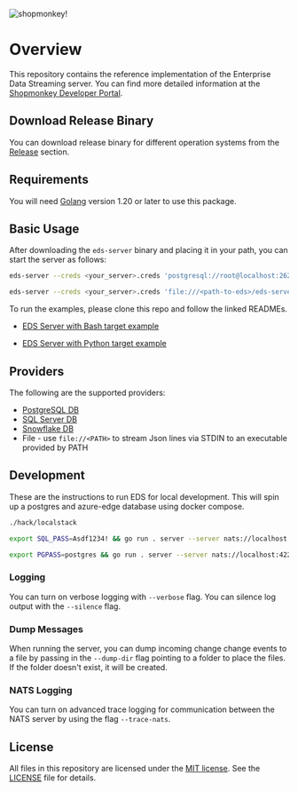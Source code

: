 <!-- markdownlint-disable-file MD024 MD025 MD041 -->

![shopmonkey!](https://www.shopmonkey.io/static/sm-light-logo-2c92d57bf5d188bb44c1b29353579e1f.svg)

# Overview

This repository contains the reference implementation of the Enterprise Data Streaming server. You can find more detailed information at the [Shopmonkey Developer Portal](https://shopmonkey.dev/eds).

## Download Release Binary

You can download release binary for different operation systems from the [Release](https://github.com/shopmonkeyus/eds-server/releases) section.

## Requirements

You will need [Golang](https://go.dev/dl/) version 1.20 or later to use this package.

## Basic Usage

After downloading the `eds-server` binary and placing it in your path, you can start the server as follows:

```bash
eds-server --creds <your_server>.creds 'postgresql://root@localhost:26257/test?sslmode=disable'
```

```bash
eds-server --creds <your_server>.creds 'file:///<path-to-eds>/eds-server/echo.sh' --verbose
```

To run the examples, please clone this repo and follow the linked READMEs.

- [EDS Server with Bash target example](./examples/bash/README.md)

- [EDS Server with Python target example](./examples/python/README.md)

## Providers

The following are the supported providers:

- [PostgreSQL DB](https://www.postgresql.org/)
- [SQL Server DB](https://www.microsoft.com/en-us/sql-server)
- [Snowflake DB](https://www.snowflake.com/)
- File - use `file://<PATH>` to stream Json lines via STDIN to an executable provided by PATH

## Development

These are the instructions to run EDS for local development. This will spin up a postgres and azure-edge database using docker compose.

```bash
./hack/localstack

export SQL_PASS=Asdf1234! && go run . server --server nats://localhost:4222 --company-id 6287a4154d1a72cc5ce091bb "sqlserver://sa:$SQL_PASS@localhost:1433?database=shopmonkey"

export PGPASS=postgres && go run . server --server nats://localhost:4222 --company-id 6287a4154d1a72cc5ce091bb "postgresql://postgres:$PGPASS@localhost:5432/shopmonkey?sslmode=disable"

```

### Logging

You can turn on verbose logging with `--verbose` flag.
You can silence log output with the `--silence` flag.

### Dump Messages

When running the server, you can dump incoming change change events to a file by passing in the `--dump-dir` flag pointing to a folder to place the files. If the folder doesn't exist, it will be created.

### NATS Logging

You can turn on advanced trace logging for communication between the NATS server by using the flag `--trace-nats`.

## License

All files in this repository are licensed under the [MIT license](https://opensource.org/licenses/MIT). See the [LICENSE](./LICENSE) file for details.
